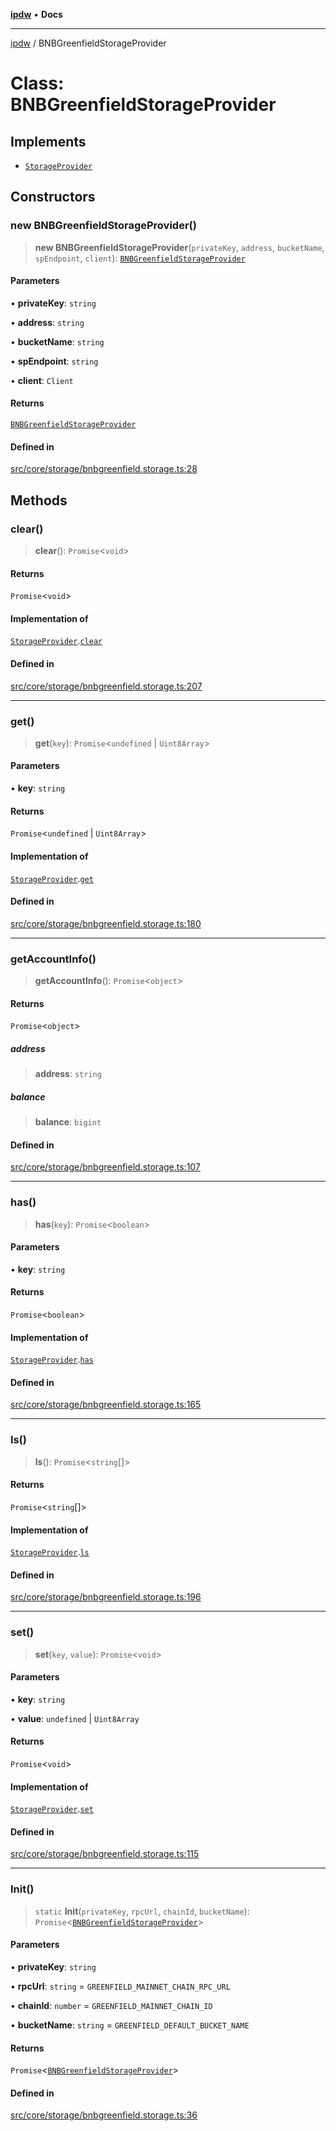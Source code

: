 [**ipdw**](../README.md) • **Docs**

***

[ipdw](../globals.md) / BNBGreenfieldStorageProvider

# Class: BNBGreenfieldStorageProvider

## Implements

- [`StorageProvider`](../interfaces/StorageProvider.md)

## Constructors

### new BNBGreenfieldStorageProvider()

> **new BNBGreenfieldStorageProvider**(`privateKey`, `address`, `bucketName`, `spEndpoint`, `client`): [`BNBGreenfieldStorageProvider`](BNBGreenfieldStorageProvider.md)

#### Parameters

• **privateKey**: `string`

• **address**: `string`

• **bucketName**: `string`

• **spEndpoint**: `string`

• **client**: `Client`

#### Returns

[`BNBGreenfieldStorageProvider`](BNBGreenfieldStorageProvider.md)

#### Defined in

[src/core/storage/bnbgreenfield.storage.ts:28](https://github.com/ansi-code/ipdw/blob/01fadcc9abca9fbd90e38855b259b101aa727349/src/core/storage/bnbgreenfield.storage.ts#L28)

## Methods

### clear()

> **clear**(): `Promise`\<`void`\>

#### Returns

`Promise`\<`void`\>

#### Implementation of

[`StorageProvider`](../interfaces/StorageProvider.md).[`clear`](../interfaces/StorageProvider.md#clear)

#### Defined in

[src/core/storage/bnbgreenfield.storage.ts:207](https://github.com/ansi-code/ipdw/blob/01fadcc9abca9fbd90e38855b259b101aa727349/src/core/storage/bnbgreenfield.storage.ts#L207)

***

### get()

> **get**(`key`): `Promise`\<`undefined` \| `Uint8Array`\>

#### Parameters

• **key**: `string`

#### Returns

`Promise`\<`undefined` \| `Uint8Array`\>

#### Implementation of

[`StorageProvider`](../interfaces/StorageProvider.md).[`get`](../interfaces/StorageProvider.md#get)

#### Defined in

[src/core/storage/bnbgreenfield.storage.ts:180](https://github.com/ansi-code/ipdw/blob/01fadcc9abca9fbd90e38855b259b101aa727349/src/core/storage/bnbgreenfield.storage.ts#L180)

***

### getAccountInfo()

> **getAccountInfo**(): `Promise`\<`object`\>

#### Returns

`Promise`\<`object`\>

##### address

> **address**: `string`

##### balance

> **balance**: `bigint`

#### Defined in

[src/core/storage/bnbgreenfield.storage.ts:107](https://github.com/ansi-code/ipdw/blob/01fadcc9abca9fbd90e38855b259b101aa727349/src/core/storage/bnbgreenfield.storage.ts#L107)

***

### has()

> **has**(`key`): `Promise`\<`boolean`\>

#### Parameters

• **key**: `string`

#### Returns

`Promise`\<`boolean`\>

#### Implementation of

[`StorageProvider`](../interfaces/StorageProvider.md).[`has`](../interfaces/StorageProvider.md#has)

#### Defined in

[src/core/storage/bnbgreenfield.storage.ts:165](https://github.com/ansi-code/ipdw/blob/01fadcc9abca9fbd90e38855b259b101aa727349/src/core/storage/bnbgreenfield.storage.ts#L165)

***

### ls()

> **ls**(): `Promise`\<`string`[]\>

#### Returns

`Promise`\<`string`[]\>

#### Implementation of

[`StorageProvider`](../interfaces/StorageProvider.md).[`ls`](../interfaces/StorageProvider.md#ls)

#### Defined in

[src/core/storage/bnbgreenfield.storage.ts:196](https://github.com/ansi-code/ipdw/blob/01fadcc9abca9fbd90e38855b259b101aa727349/src/core/storage/bnbgreenfield.storage.ts#L196)

***

### set()

> **set**(`key`, `value`): `Promise`\<`void`\>

#### Parameters

• **key**: `string`

• **value**: `undefined` \| `Uint8Array`

#### Returns

`Promise`\<`void`\>

#### Implementation of

[`StorageProvider`](../interfaces/StorageProvider.md).[`set`](../interfaces/StorageProvider.md#set)

#### Defined in

[src/core/storage/bnbgreenfield.storage.ts:115](https://github.com/ansi-code/ipdw/blob/01fadcc9abca9fbd90e38855b259b101aa727349/src/core/storage/bnbgreenfield.storage.ts#L115)

***

### Init()

> `static` **Init**(`privateKey`, `rpcUrl`, `chainId`, `bucketName`): `Promise`\<[`BNBGreenfieldStorageProvider`](BNBGreenfieldStorageProvider.md)\>

#### Parameters

• **privateKey**: `string`

• **rpcUrl**: `string` = `GREENFIELD_MAINNET_CHAIN_RPC_URL`

• **chainId**: `number` = `GREENFIELD_MAINNET_CHAIN_ID`

• **bucketName**: `string` = `GREENFIELD_DEFAULT_BUCKET_NAME`

#### Returns

`Promise`\<[`BNBGreenfieldStorageProvider`](BNBGreenfieldStorageProvider.md)\>

#### Defined in

[src/core/storage/bnbgreenfield.storage.ts:36](https://github.com/ansi-code/ipdw/blob/01fadcc9abca9fbd90e38855b259b101aa727349/src/core/storage/bnbgreenfield.storage.ts#L36)
